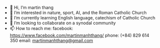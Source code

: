 - 👋 Hi, I’m martin thang
- 👀 I’m interested in nature, sport, AI, and the Roman Catholic Church
- 🌱 I’m currently learning English language, catechism of Catholic Church
- 💞️ I’m looking to collaborate on a synodal community
- 📫 How to reach me: facebook: https://www.facebook.com/martinmanhthang/
                      phone: (+84) 829 614 350
                      email: martinmanhthang@gmail.com

<!---
martinmanhthang/martinmanhthang is a ✨ special ✨ repository because its `README.md` (this file) appears on your GitHub profile.
You can click the Preview link to take a look at your changes.
--->
